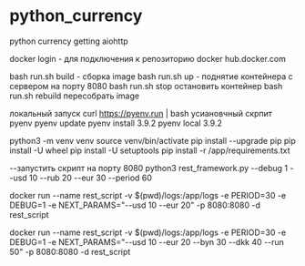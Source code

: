 # python_currency
python currency getting aiohttp

docker login - для подключения к репозиторию docker hub.docker.com

bash run.sh build - сборка image
bash run.sh up - поднятие контейнера с сервером на порту 8080
bash run.sh stop остановить контейнер
bash run.sh rebuild пересобрать image 


локальный запуск 
curl https://pyenv.run | bash усиановчный скрпит pyenv 
pyenv update 
pyenv install 3.9.2
pyenv local 3.9.2 

python3 -m venv venv
source venv/bin/activate
pip install --upgrade pip
pip install -U wheel
pip install -U setuptools 
pip install -r /app/requirements.txt

--запустить скрипт на порту 8080 
python3 rest_framework.py --debug 1 --usd 10 --rub 20 --eur 30 --period 60

docker run --name rest_script -v $(pwd)/logs:/app/logs -e PERIOD=30  -e DEBUG=1 -e NEXT_PARAMS="--usd 10 --eur 20"  -p 8080:8080 -d rest_script


docker run --name rest_script -v $(pwd)/logs:/app/logs -e PERIOD=30  -e DEBUG=1 -e NEXT_PARAMS="--usd 10 --eur 20 --byn 30 --dkk 40 --run 50"  -p 8080:8080 -d rest_script
